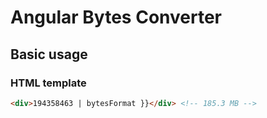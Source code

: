 # Angular Bytes Converter

## Basic usage
### HTML template
``` html
<div>194358463 | bytesFormat }}</div> <!-- 185.3 MB -->
```
